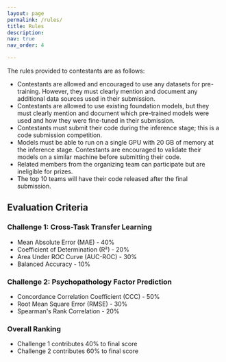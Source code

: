 ```yaml
---
layout: page
permalink: /rules/
title: Rules
description:  
nav: true
nav_order: 4

---
```


The rules provided to contestants are as follows:

- Contestants are allowed and encouraged to use any datasets for pre-training. However, they must clearly mention and document any additional data sources used in their submission.
- Contestants are allowed to use existing foundation models, but they must clearly mention and document which pre-trained models were used and how they were fine-tuned in their submission.
- Contestants must submit their code during the inference stage; this is a code submission competition.
- Models must be able to run on a single GPU with 20 GB of memory at the inference stage. Contestants are encouraged to validate their models on a similar machine before submitting their code.
- Related members from the organizing team can participate but are ineligible for prizes.
- The top 10 teams will have their code released after the final submission.

## Evaluation Criteria

### Challenge 1: Cross-Task Transfer Learning
- Mean Absolute Error (MAE) - 40%
- Coefficient of Determination (R²) - 20%
- Area Under ROC Curve (AUC-ROC) - 30%
- Balanced Accuracy - 10%

### Challenge 2: Psychopathology Factor Prediction
- Concordance Correlation Coefficient (CCC) - 50%
- Root Mean Square Error (RMSE) - 30%
- Spearman's Rank Correlation - 20%

### Overall Ranking
- Challenge 1 contributes 40% to final score
- Challenge 2 contributes 60% to final score
